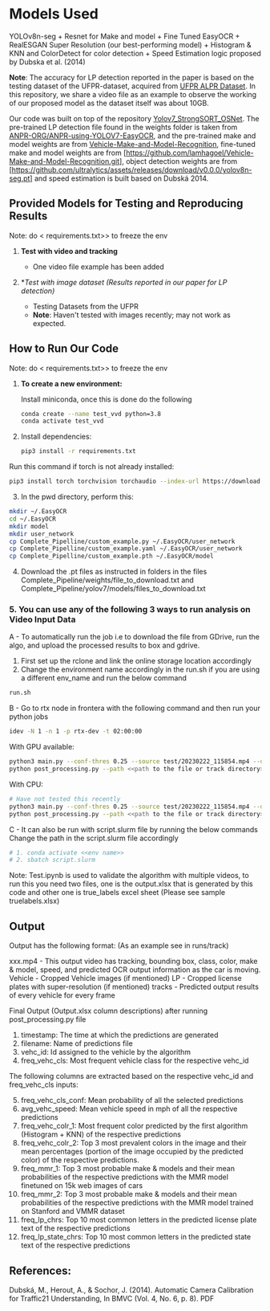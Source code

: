 # Models Used
YOLOv8n-seg + Resnet for Make and model + Fine Tuned EasyOCR + RealESGAN Super Resolution (our best-performing model) + Histogram & KNN and ColorDetect for color detection + Speed Estimation logic proposed by Dubska et al. (2014)

**Note**: The accuracy for LP detection reported in the paper is based on the testing dataset of the UFPR-dataset, acquired from [UFPR ALPR Dataset](https://github.com/raysonlaroca/ufpr-alpr-dataset). In this repository, we share a video file as an example to observe the working of our proposed model as the dataset itself was about 10GB.

Our code was built on top of the repository [Yolov7_StrongSORT_OSNet](https://github.com/mikel-brostrom/Yolov7_StrongSORT_OSNet). The pre-trained LP detection file found in the weights folder is taken from [ANPR-ORG/ANPR-using-YOLOV7-EasyOCR](https://github.com/ANPR-ORG/ANPR-using-YOLOV7-EasyOCR), and the pre-trained make and model weights are from [Vehicle-Make-and-Model-Recognition](https://github.com/Pells31/Vehicle-Make-and-Model-Recognition), fine-tuned make and model weights are from [https://github.com/lamhagoel/Vehicle-Make-and-Model-Recognition.git], object detection weights are from [https://github.com/ultralytics/assets/releases/download/v0.0.0/yolov8n-seg.pt] and speed estimation is built based on Dubská 2014.

## Provided Models for Testing and Reproducing Results

Note: do <<pip freeze > requirements.txt>> to freeze the env

1. **Test with video and tracking**
   - One video file example has been added

2. **Test with image dataset (*Results reported in our paper for LP detection)**
   - Testing Datasets from the UFPR
   - **Note**: Haven't tested with images recently; may not work as expected.

## How to Run Our Code
Note: do <<pip freeze > requirements.txt>> to freeze the env

1. **To create a new environment:**
   
   Install miniconda, once this is done do the following
   ```bash
   conda create --name test_vvd python=3.8
   conda activate test_vvd
3. Install dependencies:
   ```bash
   pip3 install -r requirements.txt

Run this command if torch is not already installed:
   ```bash
pip3 install torch torchvision torchaudio --index-url https://download.pytorch.org/whl/cu118
```
3. In the pwd directory, perform this:
```bash
mkdir ~/.EasyOCR
cd ~/.EasyOCR
mkdir model
mkdir user_network
cp Complete_Pipelline/custom_example.py ~/.EasyOCR/user_network
cp Complete_Pipelline/custom_example.yaml ~/.EasyOCR/user_network
cp Complete_Pipelline/custom_example.pth ~/.EasyOCR/model
```
4. Download the .pt files as instructed in folders in the files Complete_Pipeline/weights/file_to_download.txt and Complete_Pipeline/yolov7/models/files_to_download.txt

### 5. You can use any of the following 3 ways to run analysis on Video Input Data
A - To automatically run the job i.e to download the file from GDrive, run the algo, and upload the processed results to box and gdrive.

1. First set up the rclone and link the online storage location accordingly
2. Change the environment name accordingly in the run.sh if you are using a different env_name and run the below command
```bash
run.sh
```

B - Go to rtx node in frontera with the following command and then run your python jobs
```bash 
idev -N 1 -n 1 -p rtx-dev -t 02:00:00
```
With GPU available:
``` bash
python3 main.py --conf-thres 0.25 --source test/20230222_115854.mp4 --device 0 --save-crop-lp --save-crop --save-vid --save-txt --strong-sort-weights weights/osnet_x0_25_msmt17.pt --yolo-weights weights/yolov8n-seg.pt --classes 1 2 3 5 7
python post_processing.py --path <<path to the file or track directory>>
```
With CPU:
```bash
# Have not tested this recently
python3 main.py --conf-thres 0.25 --source test/20230222_115854.mp4 --device 'cpu' --save-crop-lp --save-crop --save-vid --save-txt --strong-sort-weights weights/osnet_x0_25_msmt17.pt --yolo-weights weights/yolov8n-seg.pt --classes 1 2 3 5 7
python post_processing.py --path <<path to the file or track directory>>
```
C - It can also be run with script.slurm file by running the below commands
Change the path in the script.slurm file accordingly
```bash
# 1. conda activate <<env name>>
# 2. sbatch script.slurm
```

Note: Test.ipynb is used to validate the algorithm with multiple videos, to run this you need two files, one is the output.xlsx that is generated by this code and other one is true_labels excel sheet (Please see sample truelabels.xlsx)
## Output 

Output has the following format: (As an example see in runs/track)

xxx.mp4 - This output video has tracking, bounding box, class, color, make & model, speed, and predicted OCR output information as the car is moving.
Vehicle - Cropped Vehicle images (if mentioned)
LP - Cropped license plates with super-resolution (if mentioned)
tracks - Predicted output results of every vehicle for every frame

Final Output (Output.xlsx column descriptions) after running post_processing.py file
1. timestamp: The time at which the predictions are generated
2. filename: Name of predictions file
3. vehc_id: Id assigned to the vehicle by the algorithm
4. freq_vehc_cls: Most frequent vehicle class for the respective vehc_id
   
The following columns are extracted based on the respective vehc_id and freq_vehc_cls inputs:

5. freq_vehc_cls_conf: Mean probability of all the selected predictions
6. avg_vehc_speed: Mean vehicle speed in mph of all the respective predictions
7. freq_vehc_colr_1: Most frequent color predicted by the first algorithm (Histogram + KNN) of the respective predictions
8. freq_vehc_colr_2: Top 3 most prevalent colors in the image and their mean percentages (portion of the image occupied by the predicted color) of the respective predictions.
9. freq_mmr_1: Top 3 most probable make & models and their mean probabilities of the respective predictions with the MMR model finetuned on 15k web images of cars 
10. freq_mmr_2: Top 3 most probable make & models and their mean probabilities of the respective predictions with the MMR model trained on Stanford and VMMR dataset
11. freq_lp_chrs: Top 10 most common letters in the predicted license plate text of the respective predictions
12. freq_lp_state_chrs: Top 10 most common letters in the predicted state text of the respective predictions

## References:
Dubská, M., Herout, A., & Sochor, J. (2014). Automatic Camera Calibration for Traffic21 Understanding, In BMVC (Vol. 4, No. 6, p. 8). PDF




